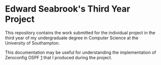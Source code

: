 # Edward Seabrook's Third Year Project

This repository contains the work submitted for the individual project in
the third year of my undergraduate degree in Computer Science at the University
of Southampton. 

This documentation may be useful for understanding the implementation of
Zeroconfig OSPF [1] that I produced during the project. 

[1]: https://github.com/edderick/quagga_zOSPF
